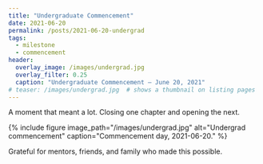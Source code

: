 ```yaml
---
title: "Undergraduate Commencement"
date: 2021-06-20
permalink: /posts/2021-06-20-undergrad
tags:
  - milestone
  - commencement
header:
  overlay_image: /images/undergrad.jpg
  overlay_filter: 0.25
  caption: "Undergraduate Commencement — June 20, 2021"
# teaser: /images/undergrad.jpg  # shows a thumbnail on listing pages
---
```


A moment that meant a lot. Closing one chapter and opening the next.

{% include figure image_path="/images/undergrad.jpg" alt="Undergrad commencement" caption="Commencement day, 2021-06-20." %}

Grateful for mentors, friends, and family who made this possible.
